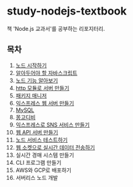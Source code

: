 # study-nodejs-textbook
책 'Node.js 교과서'를 공부하는 리포지터리.

## 목차

1. [노드 시작하기](./docs/01/index.md)
2. [알아두어야 할 자바스크립트](./docs/02/index.md)
3. [노드 기능 알아보기](./docs/03/index.md)
4. [http 모듈로 서버 만들기](./docs/04/index.md)
5. [패키지 매니저](./docs/05/index.md)
6. [익스프레스 웹 서버 만들기](./docs/06/index.md)
7. [MySQL](./docs/07/index.md)
8. [몽고디비](./docs/08/index.md)
9. [익스프레스로 SNS 서비스 만들기](./docs/09/index.md)
10. [웹 API 서버 만들기](./docs/10/index.md)
11. [노드 서비스 테스트하기](./docs/11/index.md)
12. [웹 소켓으로 실시간 데이터 전송하기](./docs/12/index.md)
13. 실시간 경매 시스템 만들기
14. CLI 프로그램 만들기
15. AWS와 GCP로 배포하기
16. 서버리스 노드 개발
